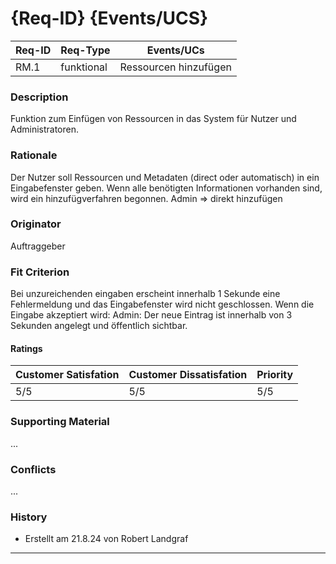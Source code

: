 # {Req-ID} {Events/UCS}

| Req-ID | Req-Type | Events/UCs          |
|--------|----------|---------------------|
| RM.1   |funktional|Ressourcen hinzufügen|

### Description
Funktion zum Einfügen von Ressourcen in das System für Nutzer und Administratoren.

### Rationale
Der Nutzer soll Ressourcen und Metadaten (direct oder automatisch) in ein Eingabefenster geben. Wenn alle benötigten Informationen
vorhanden sind, wird ein hinzufügverfahren begonnen. 
Admin => direkt hinzufügen

### Originator
Auftraggeber

### Fit Criterion
Bei unzureichenden eingaben erscheint innerhalb 1 Sekunde eine Fehlermeldung und das Eingabefenster wird nicht geschlossen.
Wenn die Eingabe akzeptiert wird:
Admin: Der neue Eintrag ist innerhalb von 3 Sekunden angelegt und öffentlich sichtbar.


#### Ratings
| Customer Satisfation | Customer Dissatisfation | Priority |
|----------------------|-------------------------|----------|
| 5/5                  | 5/5                     | 5/5      |

### Supporting Material
...

### Conflicts
...

### History
- Erstellt am 21.8.24 von Robert Landgraf

---
